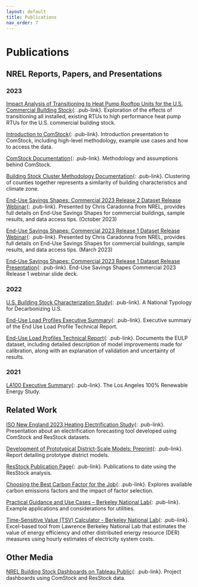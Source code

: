 ```yaml
---
layout: default
title: Publications
nav_order: 7
---
```


# Publications

## NREL Reports, Papers, and Presentations

### 2023

[Impact Analysis of Transitioning to Heat Pump Rooftop Units for the U.S. Commercial Building Stock](https://www.hpc2023.org/wp-content/uploads/gravity_forms/3-7075ba8a16c5f78b321724d090fb2a34/2023/05/1143_HPC2023_Full_Paper_CaraDonna_v03.pdf){: .pub-link}. Exploration of the effects of transitioning all installed, existing RTUs to high performance heat pump RTUs for the U.S. commercial building stock.

[Introduction to ComStock](https://www.nrel.gov/docs/fy23osti/86634.pdf){: .pub-link}. Introduction presentation to ComStock, including high-level methodology, example use cases and how to access the data.

[ComStock Documentation](https://www.nrel.gov/docs/fy23osti/83819.pdf){: .pub-link}. Methodology and assumptions behind ComStock.

[Building Stock Cluster Methodology Documentation](https://www.nrel.gov/docs/fy23osti/84648.pdf){: .pub-link}. 
Clustering of counties together represents a similarity of building characteristics and climate zone.

[End-Use Savings Shapes: Commercial 2023 Release 2 Dataset Release Webinar](https://www.youtube.com/watch?v=uA8bThraO_E){: .pub-link}. Presented by Chris Caradonna from NREL, provides full details on End-Use Savings Shapes for commercial buildings, sample results, and data access tips. (October 2023)

[End-Use Savings Shapes: Commercial 2023 Release 1 Dataset Release Webinar](https://www.youtube.com/watch?v=7BHQfk6kvso){: .pub-link}. Presented by Chris Caradonna from NREL, provides full details on End-Use Savings Shapes for commercial buildings, sample results, and data access tips. (March 2023)

[End-Use Savings Shapes: Commercial 2023 Release 1 Dataset Release Presentation](https://www.nrel.gov/docs/fy23osti/85853.pdf){: .pub-link}. End-Use Savings Shapes Commercial 2023 Release 1 webinar slide deck.

### 2022

[U.S. Building Stock Characterization Study](https://www.nrel.gov/docs/fy22osti/83063.pdf){: .pub-link}. 
A National Typology for Decarbonizing U.S.

[End-Use Load Profiles Executive Summary](https://www.nrel.gov/docs/fy22osti/82689.pdf){: .pub-link}. 
Executive summary of the End Use Load Profile Technical Report.

[End-Use Load Profiles Technical Report](https://www.nrel.gov/docs/fy22osti/80889.pdf){: .pub-link}. 
Documents the EULP dataset, including detailed description of model improvements made for calibration, along with an explanation of validation and uncertainty of results.

### 2021
[LA100 Executive Summary](https://www.nrel.gov/docs/fy21osti/79444-ES.pdf){: .pub-link}. 
The Los Angeles 100% Renewable Energy Study.

## Related Work

[ISO New England 2023 Heating Electrification Study](https://www.iso-ne.com/static-assets/documents/2023/04/heatfx2023_final.pdf){: .pub-link}. Presentation about an electrification forecasting tool developed using ComStock and ResStock datasets.

[Development of Prototypical District-Scale Models: Preprint](https://www.nrel.gov/docs/fy23osti/86589.pdf){: .pub-link}. Report detailing prototype district models.

[ResStock Publication Page](https://resstock.nrel.gov/page/publications){: .pub-link}.
Publications to date using the ResStock analysis.

[Choosing the Best Carbon Factor for the Job](https://aceee2022.conferencespot.org/event-data/pdf/catalyst_activity_32485/catalyst_activity_paper_20220810190542996_ca9a88a9_04f7_48dc_88c1_2ba530e44474){: .pub-link}. Explores available carbon emissions factors and the impact of factor selection.

[Practical Guidance and Use Cases – Berkeley National Lab](https://emp.lbl.gov/publications/end-use-load-profiles-us-building-1){: .pub-link}. Example applications and considerations for utilities.

[Time-Sensitive Value (TSV) Calculator - Berkeley National Lab](https://emp.lbl.gov/publications/time-sensitive-value-calculator){: .pub-link}. Excel-based tool from Lawrence Berkeley National Lab that estimates the value of energy efficiency and other distributed energy resource (DER) measures using hourly estimates of electricity system costs.

## Other Media

[NREL Building Stock Dashboards on Tableau Public](https://public.tableau.com/app/profile/nrel.buildingstock){: .pub-link}. Project dashboards using ComStock and ResStock data.
